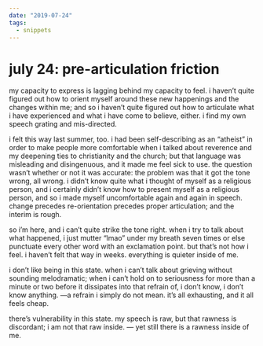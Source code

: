 ```yaml
---
date: "2019-07-24"
tags:
  - snippets
---
```

# july 24: pre-articulation friction

my capacity to express is lagging behind my capacity to feel. i haven’t quite figured out how to orient myself around these new happenings and the changes within me; and so i haven’t quite figured out how to articulate what i have experienced and what i have come to believe, either. i find my own speech grating and mis-directed.

i felt this way last summer, too. i had been self-describing as an “atheist” in order to make people more comfortable when i talked about reverence and my deepening ties to christianity and the church; but that language was misleading and disingenuous, and it made me feel sick to use. the question wasn’t whether or not it was accurate: the problem was that it got the tone wrong, all wrong. i didn’t know quite what i thought of myself as a religious person, and i certainly didn’t know how to present myself as a religious person, and so i made myself uncomfortable again and again in speech. change precedes re-orientation precedes proper articulation; and the interim is rough.

so i’m here, and i can’t quite strike the tone right. when i try to talk about what happened, i just mutter “lmao” under my breath seven times or else punctuate every other word with an exclamation point. but that’s not how i feel. i haven’t felt that way in weeks. everything is quieter inside of me.

i don’t like being in this state. when i can’t talk about grieving without sounding melodramatic; when i can’t hold on to seriousness for more than a minute or two before it dissipates into that refrain of, i don’t know, i don’t know anything. —a refrain i simply do not mean. it’s all exhausting, and it all feels cheap.

there’s vulnerability in this state. my speech is raw, but that rawness is discordant; i am not that raw inside. — yet still there is a rawness inside of me.
